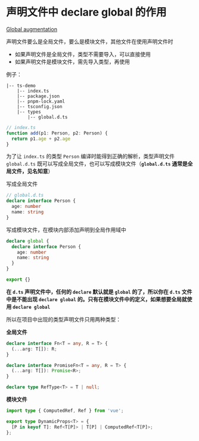 # 声明文件中 declare global 的作用

[Global augmentation](https://www.typescriptlang.org/docs/handbook/declaration-merging.html#global-augmentation)

声明文件要么是全局文件，要么是模块文件，其他文件在使用声明文件时

- 如果声明文件是全局文件，类型不需要导入，可以直接使用
- 如果声明文件是模块文件，需先导入类型，再使用

例子：

```
|-- ts-demo
    |-- index.ts
    |-- package.json
    |-- pnpm-lock.yaml
    |-- tsconfig.json
    |-- types
        |-- global.d.ts
```

```ts
// index.ts
function add(p1: Person, p2: Person) {
  return p1.age + p2.age
}
```

为了让 `index.ts` 的类型 `Person` 编译时能得到正确的解析，类型声明文件 `global.d.ts` 既可以写成全局文件，也可以写成模块文件（**`global.d.ts` 通常是全局文件，见名知意**）

写成全局文件

```ts
// global.d.ts
declare interface Person {
  age: number
  name: string
}
```

写成模块文件，在模块内部添加声明到全局作用域中

```ts
declare global {
  declare interface Person {
    age: number
    name: string
  }
}

export {}
```

**在 `d.ts` 声明文件中，任何的 `declare` 默认就是 `global` 的了，所以你在 `d.ts` 文件中是不能出现 `declare global` 的。只有在模块文件中的定义，如果想要全局就使用 `declare global`**

所以在项目中出现的类型声明文件只用两种类型：

**全局文件**

```ts
declare interface Fn<T = any, R = T> {
  (...arg: T[]): R;
}

declare interface PromiseFn<T = any, R = T> {
  (...arg: T[]): Promise<R>;
}

declare type RefType<T> = T | null;
```

**模块文件**

```ts
import type { ComputedRef, Ref } from 'vue';

export type DynamicProps<T> = {
  [P in keyof T]: Ref<T[P]> | T[P] | ComputedRef<T[P]>;
};
```